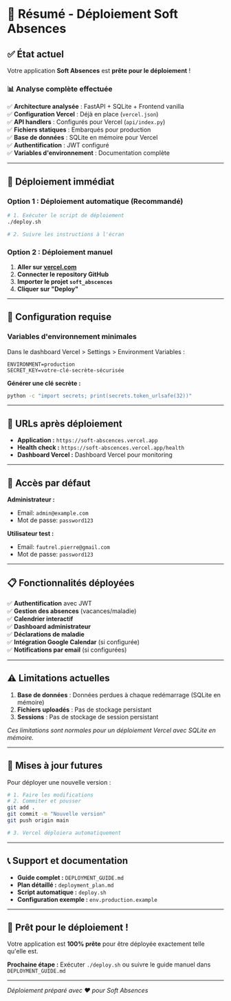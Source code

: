 # 🎯 Résumé - Déploiement Soft Absences

## ✅ État actuel

Votre application **Soft Absences** est **prête pour le déploiement** ! 

### 📊 Analyse complète effectuée

✅ **Architecture analysée** : FastAPI + SQLite + Frontend vanilla  
✅ **Configuration Vercel** : Déjà en place (`vercel.json`)  
✅ **API handlers** : Configurés pour Vercel (`api/index.py`)  
✅ **Fichiers statiques** : Embarqués pour production  
✅ **Base de données** : SQLite en mémoire pour Vercel  
✅ **Authentification** : JWT configuré  
✅ **Variables d'environnement** : Documentation complète  

---

## 🚀 Déploiement immédiat

### Option 1 : Déploiement automatique (Recommandé)

```bash
# 1. Exécuter le script de déploiement
./deploy.sh

# 2. Suivre les instructions à l'écran
```

### Option 2 : Déploiement manuel

1. **Aller sur [vercel.com](https://vercel.com)**
2. **Connecter le repository GitHub**
3. **Importer le projet `soft_abscences`**
4. **Cliquer sur "Deploy"**

---

## 🔧 Configuration requise

### Variables d'environnement minimales

Dans le dashboard Vercel > Settings > Environment Variables :

```env
ENVIRONMENT=production
SECRET_KEY=votre-clé-secrète-sécurisée
```

**Générer une clé secrète :**
```bash
python -c "import secrets; print(secrets.token_urlsafe(32))"
```

---

## 🎯 URLs après déploiement

- **Application :** `https://soft-abscences.vercel.app`
- **Health check :** `https://soft-abscences.vercel.app/health`
- **Dashboard Vercel :** Dashboard Vercel pour monitoring

---

## 🔐 Accès par défaut

**Administrateur :**
- Email: `admin@example.com`
- Mot de passe: `password123`

**Utilisateur test :**
- Email: `fautrel.pierre@gmail.com`
- Mot de passe: `password123`

---

## 📋 Fonctionnalités déployées

✅ **Authentification** avec JWT  
✅ **Gestion des absences** (vacances/maladie)  
✅ **Calendrier interactif**  
✅ **Dashboard administrateur**  
✅ **Déclarations de maladie**  
✅ **Intégration Google Calendar** (si configurée)  
✅ **Notifications par email** (si configurées)  

---

## ⚠️ Limitations actuelles

1. **Base de données** : Données perdues à chaque redémarrage (SQLite en mémoire)
2. **Fichiers uploadés** : Pas de stockage persistant
3. **Sessions** : Pas de stockage de session persistant

*Ces limitations sont normales pour un déploiement Vercel avec SQLite en mémoire.*

---

## 🔄 Mises à jour futures

Pour déployer une nouvelle version :

```bash
# 1. Faire les modifications
# 2. Commiter et pousser
git add .
git commit -m "Nouvelle version"
git push origin main

# 3. Vercel déploiera automatiquement
```

---

## 📞 Support et documentation

- **Guide complet :** `DEPLOYMENT_GUIDE.md`
- **Plan détaillé :** `deployment_plan.md`
- **Script automatique :** `deploy.sh`
- **Configuration exemple :** `env.production.example`

---

## 🎉 Prêt pour le déploiement !

Votre application est **100% prête** pour être déployée exactement telle qu'elle est.

**Prochaine étape :** Exécuter `./deploy.sh` ou suivre le guide manuel dans `DEPLOYMENT_GUIDE.md`

---

*Déploiement préparé avec ❤️ pour Soft Absences* 